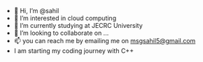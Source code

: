 - 👋 Hi, I’m @sahil
- 👀 I’m interested in cloud computing
- 🌱 I’m currently studying at JECRC University
- 💞️ I’m looking to collaborate on ...
- 📫 you can reach me by emailing me on msgsahil5@gmail.com
- I am starting my coding journey with C++

<!---
sahilcmd3/sahilcmd3 is a ✨ special ✨ repository because its `README.md` (this file) appears on your GitHub profile.
You can click the Preview link to take a look at your changes.
--->
